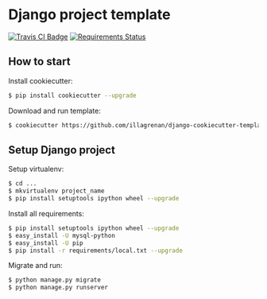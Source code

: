 # Django project template #

[![Travis CI Badge](https://api.travis-ci.org/illagrenan/django-cookiecutter-template.png)](https://travis-ci.org/illagrenan/django-cookiecutter-template)&nbsp;[![Requirements Status](https://requires.io/github/illagrenan/django-cookiecutter-template/requirements.svg?branch=master)](https://requires.io/github/illagrenan/django-cookiecutter-template/requirements/?branch=master)

## How to start ##

Install cookiecutter:
```bash
$ pip install cookiecutter --upgrade
```

Download and run template:
```bash
$ cookiecutter https://github.com/illagrenan/django-cookiecutter-template.git
```

## Setup Django project ##

Setup virtualenv:
```bash
$ cd ...
$ mkvirtualenv project_name
$ pip install setuptools ipython wheel --upgrade
```
Install all requirements:
```bash
$ pip install setuptools ipython wheel --upgrade
$ easy_install -U mysql-python
$ easy_install -U pip
$ pip install -r requirements/local.txt --upgrade
```

Migrate and run:
```bash
$ python manage.py migrate
$ python manage.py runserver
```
